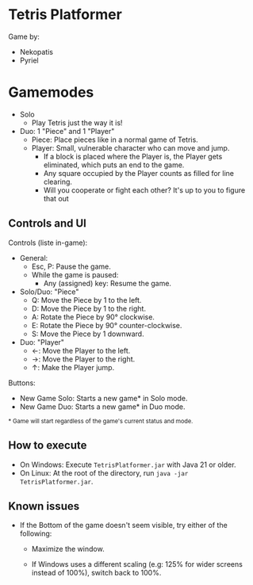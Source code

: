 # Tetris Platformer

Game by:
- Nekopatis
- Pyriel


# Gamemodes 

- Solo
  - Play Tetris just the way it is!
- Duo: 1 "Piece" and 1 "Player"
  - Piece: Place pieces like in a normal game of Tetris.
  - Player: Small, vulnerable character who can move and jump.
    - If a block is placed where the Player is, the Player gets eliminated, which puts an end to the game.
    - Any square occupied by the Player counts as filled for line clearing.
    - Will you cooperate or fight each other? It's up to you to figure that out


## Controls and UI

Controls (liste in-game):
- General:
  - Esc, P: Pause the game.
  - While the game is paused:
    - Any (assigned) key: Resume the game.
- Solo/Duo: "Piece"
  - Q: Move the Piece by 1 to the left.
  - D: Move the Piece by 1 to the right.
  - A: Rotate the Piece by 90° clockwise.
  - E: Rotate the Piece by 90° counter-clockwise.
  - S: Move the Piece by 1 downward.
- Duo: "Player"
  - ←: Move the Player to the left.
  - →: Move the Player to the right.
  - ↑: Make the Player jump.

Buttons:
- New Game Solo: Starts a new game* in Solo mode.
- New Game Duo: Starts a new game* in Duo mode.

<sub>* Game will start regardless of the game's current status and mode.<sub>


## How to execute

- On Windows: Execute `TetrisPlatformer.jar` with Java 21 or older.
- On Linux: At the root of the directory, run `java -jar TetrisPlatformer.jar`.


## Known issues

- If the Bottom of the game doesn't seem visible, try either of the following:
  - Maximize the window.

  - If Windows uses a different scaling (e.g: 125% for wider screens instead of 100%), switch back to 100%.
